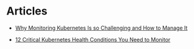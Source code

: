 # Articles

* [Why Monitoring Kubernetes Is so Challenging and How to Manage It](https://thenewstack.io/why-monitoring-kubernetes-is-so-challenging-and-how-to-manage-it/)

* [12 Critical Kubernetes Health Conditions You Need to Monitor](https://thenewstack.io/12-critical-kubernetes-health-conditions-you-need-to-monitor/)


